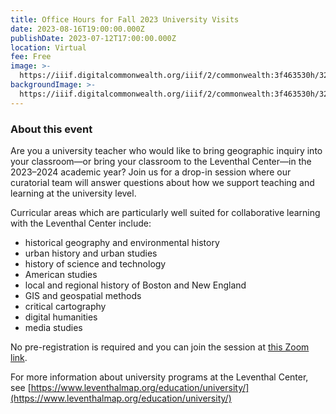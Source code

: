```yaml
---
title: Office Hours for Fall 2023 University Visits
date: 2023-08-16T19:00:00.000Z
publishDate: 2023-07-12T17:00:00.000Z
location: Virtual
fee: Free
image: >-
  https://iiif.digitalcommonwealth.org/iiif/2/commonwealth:3f463530h/322,694,10041,6179/2000,/0/default.jpg
backgroundImage: >-
  https://iiif.digitalcommonwealth.org/iiif/2/commonwealth:3f463530h/322,694,10041,6179/2000,/0/default.jpg
---
```


### About this event

Are you a university teacher who would like to bring geographic inquiry into your classroom—or bring your classroom to the Leventhal Center—in the 2023–2024 academic year? Join us for a drop-in session where our curatorial team will answer questions about how we support teaching and learning at the university level.

Curricular areas which are particularly well suited for collaborative learning with the Leventhal Center include:

* historical geography and environmental history
* urban history and urban studies
* history of science and technology
* American studies
* local and regional history of Boston and New England
* GIS and geospatial methods
* critical cartography
* digital humanities
* media studies

No pre-registration is required and you can join the session at [this Zoom link](https://us02web.zoom.us/j/81485008123).

For more information about university programs at the Leventhal Center, see [https://www.leventhalmap.org/education/university/](https://www.leventhalmap.org/education/university/)
